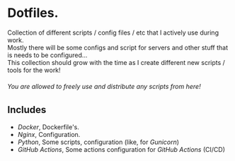 # Dotfiles.
Collection of different scripts / config files / etc that I actively use during work. \
Mostly there will be some configs and script for servers and other stuff that is needs to be configured... \
This collection should grow with the time as I create different new scripts / tools for the work!

###### You are allowed to freely use and distribute any scripts from here!

## Includes
- *Docker*, Dockerfile's.
- *Nginx*, Configuration.
- *Python*, Some scripts, configuration (like, for _Gunicorn_)
- *GitHub Actions*, Some actions configuration for _GitHub Actions_ (CI/CD)

